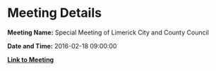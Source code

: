 # Meeting Details

**Meeting Name:** Special Meeting of Limerick City and County Council

**Date and Time:** 2016-02-18 09:00:00

**[Link to Meeting](https://www.limerick.ie/council/whats-on/special-meeting-limerick-city-and-county-council-21)**
